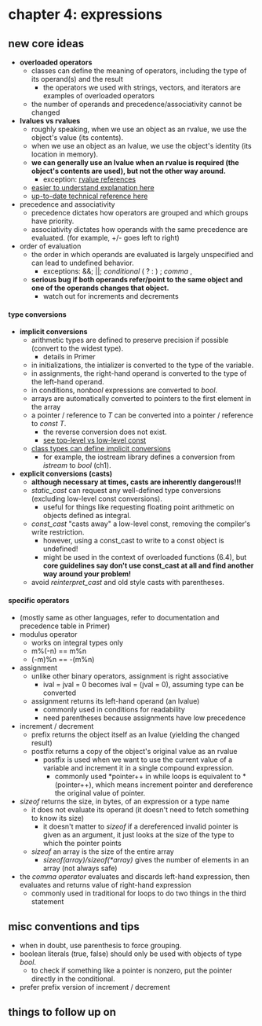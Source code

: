 # chapter 4: expressions

## new core ideas
- **overloaded operators**
	- classes can define the meaning of operators, including the type of its operand(s) and the result
		- the operators we used with strings, vectors, and iterators are examples of overloaded operators
	- the number of operands and precedence/associativity cannot be changed
- **lvalues vs rvalues**
	- roughly speaking, when we use an object as an rvalue, we use the object's value (its contents).
	- when we use an object as an lvalue, we use the object's identity (its location in memory).
	- **we can generally use an lvalue when an rvalue is required (the object's contents are used), but not the other way around.**
		- exception: [rvalue references]()
	- [easier to understand explanation here](https://stackoverflow.com/questions/3601602/what-are-rvalues-lvalues-xvalues-glvalues-and-prvalues)
	- [up-to-date technical reference here](https://en.cppreference.com/w/cpp/language/value_category)
- precedence and associativity
	- precedence dictates how operators are grouped and which groups have priority.
	- associativity dictates how operands with the same precedence are evaluated. (for example, +/- goes left to right)
- order of evaluation
	- the order in which operands are evaluated is largely unspecified and can lead to undefined behavior.
		- exceptions: &&; ||; *conditional* ( ? : ) ; *comma* ,
	- **serious bug if both operands refer/point to the same object and one of the operands changes that object.**	
		- watch out for increments and decrements

#### type conversions
- **implicit conversions** 
	- arithmetic types are defined to preserve precision if possible (convert to the widest type).
		- details in Primer
	- in initializations, the intializer is converted to the type of the variable.
	- in assignments, the right-hand operand is converted to the type of the left-hand operand.
	- in conditions, non*bool* expressions are converted to *bool*.
	- arrays are automatically converted to pointers to the first element in the array
	- a pointer / reference to *T* can be converted into a pointer / reference to *const T*.
		- the reverse conversion does not exist.
		- [see top-level vs low-level const](https://github.com/tedklin/pseudoblog/blob/master/cpp_notebook/primer/ch-02.md#const-qualifier-24)
	- [class types can define implicit conversions](https://github.com/tedklin/pseudoblog/blob/master/cpp_notebook/primer/ch-07.md#additional-class-features)
		- for example, the iostream library defines a conversion from *istream* to *bool* (ch1).
- **explicit conversions (casts)**
	- **although necessary at times, casts are inherently dangerous!!!**
	- *static_cast* can request any well-defined type conversions (excluding low-level const conversions).
		- useful for things like requesting floating point arithmetic on objects defined as integral.
	- *const_cast* "casts away" a low-level const, removing the compiler's write restriction.
		- however, using a const_cast to write to a const object is undefined!
		- might be used in the context of overloaded functions (6.4), but **core guidelines say don't use const_cast at all and find another way around your problem!**
	- avoid *reinterpret_cast* and old style casts with parentheses.

#### specific operators

- (mostly same as other languages, refer to documentation and precedence table in Primer)
- modulus operator
	- works on integral types only
	- m%(-n) == m%n 
	- (-m)%n == -(m%n)
- assignment
	- unlike other binary operators, assignment is right associative
		- ival = jval = 0 becomes ival = (jval = 0), assuming type can be converted
	- assignment returns its left-hand operand (an lvalue)
		- commonly used in conditions for readability
		- need parentheses because assignments have low precedence
- increment / decrement
	- prefix returns the object itself as an lvalue (yielding the changed result)
	- postfix returns a copy of the object's original value as an rvalue
		- postfix is used when we want to use the current value of a variable and increment it in a single compound expression.
			- commonly used &ast;pointer++ in while loops is equivalent to &ast;(pointer++), which means increment pointer and dereference the original value of pointer.
- *sizeof* returns the size, in bytes, of an expression or a type name
	- it does not evaluate its operand (it doesn't need to fetch something to know its size)
		- it doesn't matter to *sizeof* if a dereferenced invalid pointer is given as an argument, it just looks at the size of the type to which the pointer points
	- *sizeof* an array is the size of the entire array
		- *sizeof(array)/sizeof(&ast;array)* gives the number of elements in an array (not always safe)
- the *comma operator* evaluates and discards left-hand expression, then evaluates and returns value of right-hand expression
	- commonly used in traditional for loops to do two things in the third statement


## misc conventions and tips
- when in doubt, use parenthesis to force grouping.
- boolean literals (true, false) should only be used with objects of type *bool*.
	- to check if something like a pointer is nonzero, put the pointer directly in the conditional.
- prefer prefix version of increment / decrement


## things to follow up on